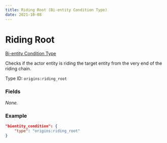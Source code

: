 ```yaml
---
title: Riding Root (Bi-entity Condition Type)
date: 2021-10-08
---
```


# Riding Root

[Bi-entity Condition Type](../bientity_condition_types.md)

Checks if the actor entity is riding the target entity from the very end of the riding chain.

Type ID: `origins:riding_root`

### Fields

_None._

### Example
```json
"bientity_condition": {
	"type": "origins:riding_root"
}
```